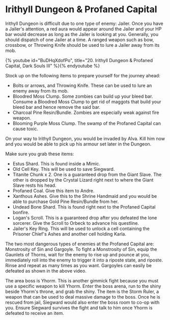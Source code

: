 # Irithyll Dungeon & Profaned Capital

Irithyll Dungeon is difficult due to one type of enemy: Jailer. Once you have a
Jailer's attention, a red aura would appear around the Jailer and your HP bar
would decrease as long as the Jailer is looking at you. Generally, you should
dispatch of one Jailer at a time. A ranged weapon such as bow, crossbow, or
Throwing Knife should be used to lure a Jailer away from its mob.

{% youtube id="BuDHqXdofPo", title="20. Irithyll Dungeon & Profaned Capital, Dark Souls III" %}{% endyoutube %}

Stock up on the following items to prepare yourself for the journey ahead:

-   Bolts or arrows, and Throwing Knife. These can be used to lure an enemy away
    from its mob.
-   Bloodred Moss Clump. Some zombies can build up your bleed bar. Consume a
    Bloodred Moss Clump to get rid of maggots that build your bleed bar and
    hence remove the said bar.
-   Charcoal Pine Resin/Bundle. Zombies are especially weak against fire weapon.
-   Blooming Purple Moss Clump. The swamp of the Profaned Capital can cause
    toxic.

On your way to Irithyll Dungeon, you would be invaded by Alva. Kill him now and
you would be able to pick up his armour set later in the Dungeon.

Make sure you grab these items:

-   Estus Shard. This is found inside a Mimic.
-   Old Cell Key. This will be used to save Siegward.
-   Titanite Chunk x 2. One is a guaranteed drop from the Giant Slave. The other
    is dropped by the Crystal Lizard right next to where the Giant Slave rests
    his head.
-   Profaned Coal. Give this item to Andre.
-   Xanthous Ashes. Give this to the Shrine Handmaid and you would be able to
    purchase Gold Pine Resin/Bundle from her.
-   Undead Bone Shard. This is found right next to the Profaned Capital bonfire.
-   Logan's Scroll. This is a guaranteed drop after you defeated the lone
    sorcerer. Give the Scroll to Orbeck to advance his questline.
-   Jailer's Key Ring. This will be used to unlock a cell containing the
    Prisoner Chief's Ashes and another cell holding Karla.

The two most dangerous types of enemies at the Profaned Capital are: Monstrosity
of Sin and Gargoyle. To fight a Monstrosity of Sin, equip the Gaunlets of
Thorns, wait for the enemy to rise up and pounce at you, immediately roll into
the enemy to trigger it into a riposte state, and riposte. Rinse and repeat as
many times as you want. Gargoyles can easily be defeated as shown in the above
video.

The area boss is Yhorm. This is another gimmick fight because you must use a
specific weapon to kill Yhorm. Enter the boss arena, run to the shiny beside
Yhorm's throne, and grab the shiny. The item is the Storm Ruler, a weapon that
can be used to deal massive damage to the boss. Once he is rescued from jail,
Siegward would also enter the boss room to co-op with you. Ensure Siegward
survives the fight and talk to him once Yhorm is defeated to receive an item.
